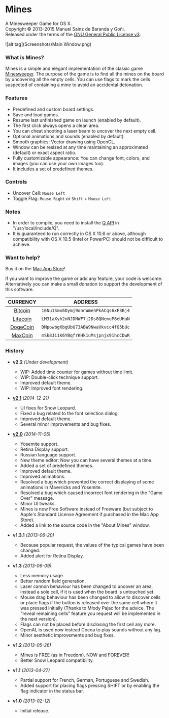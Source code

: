 # Mines
A Minesweeper Game for OS X.  
Copyright © 2013-2015 Manuel Sainz de Baranda y Goñi.  
Released under the terms of the [GNU General Public License v3](http://www.gnu.org/copyleft/gpl.html).

![alt tag](Screenshots/Main Window.png)
### What is Mines?
Mines is a simple and elegant implementation of the classic game [Minesweeper](http://en.wikipedia.org/wiki/Minesweeper_(video_game)). The purpose of the game is to find all the mines on the board by uncovering all the empty cells. You can use flags to mark the cells suspected of containing a mine to avoid an accidental detonation.

### Features
* Predefined and custom board settings.
* Save and load games.
* Resume last unfinished game on launch (enabled by default).
* The first click always opens a clean area.
* You can cheat shooting a laser beam to uncover the next empty cell.
* Optional animations and sounds (enabled by default).
* Smooth graphics: Vector drawing using OpenGL.
* Window can be resized at any time maintaining an approximated (default) or exact aspect ratio.
* Fully customizable appearance: You can change font, colors, and images (you can use your own images too).
* It includes a set of predefined themes.

### Controls
* Uncover Cell: `Mouse Left`
* Toggle Flag: `Mouse Right` or `Shift` + `Mouse Left`

### Notes
* In order to compile, you need to install the [Q API](//redcode/Q) in "/usr/local/include/Q".
* It is guaranteed to run correctly in OS X 10.6 or above, although compatibility with OS X 10.5 (Intel or PowerPC) should not be difficult to achieve.

### Want to help?
Buy it on the [Mac App Store](https://itunes.apple.com/us/app/mines/id602009455)!  
  
If you want to improve the game or add any feature, your code is welcome.
Alternatively you can make a small donation to support the development of this software.

CURRENCY|ADDRESS
:---:|:---:
[Bitcoin](https://bitcoin.org)|`16Nu1Smx6Dymj9onnWmehPkACqs6xF3Bj4`
[Litecoin](https://litecoin.org)|`LM31aXyh2nNJDNWF7j2Ds8QNemuP8eUHuN`
[DogeCoin](http://dogecoin.com)|`DMpowbgKbgUbU73ABW9NwaVkvcc4fG5bUc`
[MaxCoin](http://www.maxcoin.co.uk)|`mSk8Ji1K6YBqfrKHk1uMsjpnjx91hcCDwR`

### History

* __v2.2__ _(Under development)_
    * WIP: Added time counter for games without time limit.
    * WIP: Double-click technique support.
    * Improved default theme.
    * WIP: Improved font rendering.

* __[v2.1](/redcode/Mines/releases/tag/v2.1)__ _(2014-12-21)_
    * UI fixes for Snow Leopard.
    * Fixed a bug related to the font selection dialog.
    * Improved default theme.
    * Several minor improvements and bug fixes.

* __[v2.0](/redcode/Mines/releases/tag/v2.0)__ _(2014-11-05)_
    * Yosemite support.
    * Retina Display support.
    * Russian language support.
    * New theme editor: Now you can have several themes at a time.
    * Added a set of predefined themes.
    * Improved default theme.
    * Improved animations.
    * Resolved a bug which prevented the correct displaying of some animations in Mavericks and Yosemite.
    * Resolved a bug which caused incorrect font rendering in the "Game Over" message.
    * Minor UI tweaks.
    * Mines is now Free Software instead of Freeware (but subject to Apple's Standard License Agreement if purchased in the Mac App Store).
    * Added a link to the source code in the "About Mines" window.

* __v1.3.1__ _(2013-06-20)_
    * Because popular request, the values of the typical games have been changed.
    * Added alert for Retina Display.

* __v1.3__ _(2013-06-09)_
    * Less memory usage.
    * Better random field generation.
    * Laser cannon behaviour has been changed to uncover an area, instead a sole cell, if it is used when the board is untouched yet.
    * Mouse drag behaviour has been changed to allow to discover cells or place flags if the button is released over the same cell where it was pressed initially (Thanks to Młody Pajac for the advice. The "reveal remaining cells" feature you request will be implemented in the next version).
    * Flags can not be placed before disclosing the first cell any more.
    * OpenAL is used now instead Cocoa to play sounds without any lag.
    * Minor aesthetic improvements and bug fixes.

* __v1.2__ _(2013-05-26)_
    * Mines is FREE (as in Freedom). NOW and FOREVER! 
    * Better Snow Leopard compatibility.

* __v1.1__ _(2013-04-27)_
    * Partial support for French, German, Portuguese and Swedish.
    * Added support for placing flags pressing SHIFT or by enabling the flag indicator in the status bar.

* __v1.0__ _(2013-02-12)_
    * Initial release.
